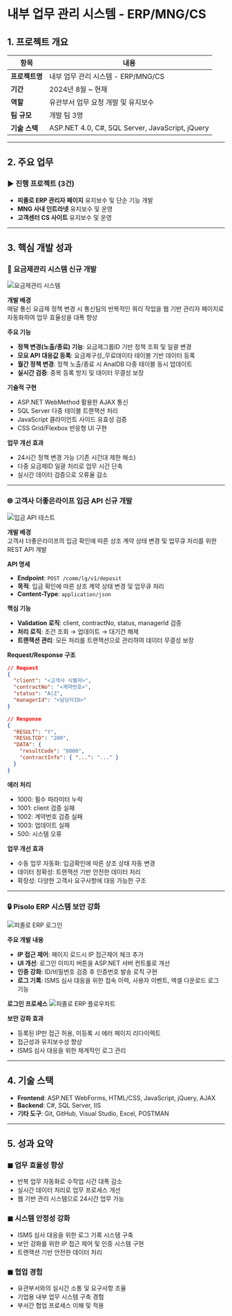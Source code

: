 # 내부 업무 관리 시스템 - ERP/MNG/CS

## 1. 프로젝트 개요

| 항목       | 내용                                                                 |
|------------|----------------------------------------------------------------------|
| **프로젝트명** | 내부 업무 관리 시스템 - ERP/MNG/CS  |
| **기간**       | 2024년 8월 ~ 현재                                                  |
| **역할**       | 유관부서 업무 요청 개발 및 유지보수                                |
| **팀 규모**    | 개발 팀 3명                                                                 |
| **기술 스택**  | ASP.NET 4.0, C#, SQL Server, JavaScript, jQuery                   |

---

## 2. 주요 업무

### ► 진행 프로젝트 (3건)
- **피졸로 ERP 관리자 페이지** 유지보수 및 단순 기능 개발
- **MNG 사내 인트라넷** 유지보수 및 운영
- **고객센터 CS 사이트** 유지보수 및 운영  

---

## 3. 핵심 개발 성과

### 🎯 요금제관리 시스템 신규 개발

![요금제관리 시스템](/images/projects/mng_price.png)

**개발 배경**  
매달 통신 요금제 정책 변경 시 통신팀의 반복적인 쿼리 작업을 웹 기반 관리자 페이지로 자동화하여 업무 효율성을 대폭 향상

**주요 기능**
- **정책 변경(노출/종료) 기능**: 요금제그룹ID 기반 정책 조회 및 일괄 변경
- **모요 API 대응값 등록**: 요금제구성_무료데이타 테이블 기반 데이터 등록
- **월간 정책 변경**: 정책 노출/종료 시 AnalDB 다중 테이블 동시 업데이트
- **실시간 검증**: 중복 등록 방지 및 데이터 무결성 보장

**기술적 구현**
- ASP.NET WebMethod 활용한 AJAX 통신
- SQL Server 다중 테이블 트랜잭션 처리
- JavaScript 클라이언트 사이드 유효성 검증
- CSS Grid/Flexbox 반응형 UI 구현

**업무 개선 효과**
- 24시간 정책 변경 가능 (기존 시간대 제한 해소)
- 다중 요금제ID 일괄 처리로 업무 시간 단축
- 실시간 데이터 검증으로 오류율 감소

---

### 🌐 고객사 더좋은라이프 입금 API 신규 개발

![입금 API 테스트](/images/projects/deposit_api_test.png)

**개발 배경**  
고객사 더좋은라이프의 입금 확인에 따른 상조 계약 상태 변경 및 업무큐 처리를 위한 REST API 개발

**API 명세**
- **Endpoint**: `POST /comm/lg/v1/deposit`
- **목적**: 입금 확인에 따른 상조 계약 상태 변경 및 업무큐 처리
- **Content-Type**: `application/json`

**핵심 기능**
- **Validation 로직**: client, contractNo, status, managerId 검증
- **처리 로직**: 조건 조회 → 업데이트 → 대기건 해제
- **트랜잭션 관리**: 모든 처리를 트랜잭션으로 관리하여 데이터 무결성 보장

**Request/Response 구조**
```json
// Request
{
  "client": "<고객사 식별자>",
  "contractNo": "<계약번호>", 
  "status": "A|Z",
  "managerId": "<담당자ID>"
}

// Response
{
  "RESULT": "Y",
  "RESULTCD": "200", 
  "DATA": {
    "resultCode": "0000",
    "contractInfo": { "...": "..." }
  }
}
```

**에러 처리**
- 1000: 필수 파라미터 누락
- 1001: client 검증 실패
- 1002: 계약번호 검증 실패  
- 1003: 업데이트 실패
- 500: 시스템 오류

**업무 개선 효과**
- 수동 업무 자동화: 입금확인에 따른 상조 상태 자동 변경
- 데이터 정확성: 트랜잭션 기반 안전한 데이터 처리
- 확장성: 다양한 고객사 요구사항에 대응 가능한 구조

---

### 🔒 Pisolo ERP 시스템 보안 강화

![피졸로 ERP 로그인](/images/projects/pisolo_ERP_login.png)

**주요 개발 내용**
- **IP 접근 제어**: 페이지 로드시 IP 접근제어 체크 추가
- **UI 개선**: 로그인 이미지 버튼을 ASP.NET 서버 컨트롤로 개선
- **인증 강화**: ID/비밀번호 검증 후 인증번호 발송 로직 구현
- **로그 기록**: ISMS 심사 대응을 위한 접속 이력, 사용자 이벤트, 엑셀 다운로드 로그 기능

**로그인 프로세스** 
![피졸로 ERP 플로우차트](/images/projects/Pisolo_login_flowchart.png)

**보안 강화 효과**
- 등록된 IP만 접근 허용, 미등록 시 에러 페이지 리다이렉트
- 접근성과 유지보수성 향상
- ISMS 심사 대응을 위한 체계적인 로그 관리

---

## 4. 기술 스택

- **Frontend**: ASP.NET WebForms, HTML/CSS, JavaScript, jQuery, AJAX
- **Backend**: C#, SQL Server, IIS
- **기타 도구**: Git, GitHub, Visual Studio, Excel, POSTMAN

---

## 5. 성과 요약

### ◼︎ 업무 효율성 향상
- 반복 업무 자동화로 수작업 시간 대폭 감소
- 실시간 데이터 처리로 업무 프로세스 개선
- 웹 기반 관리 시스템으로 24시간 업무 가능

### ◼︎ 시스템 안정성 강화
- ISMS 심사 대응을 위한 로그 기록 시스템 구축
- 보안 강화를 위한 IP 접근 제어 및 인증 시스템 구현
- 트랜잭션 기반 안전한 데이터 처리

### ◼︎ 협업 경험
- 유관부서와의 실시간 소통 및 요구사항 조율
- 기업용 내부 업무 시스템 구축 경험
- 부서간 협업 프로세스 이해 및 적용